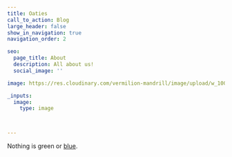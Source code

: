 ```yaml
---
title: Oaties
call_to_action: Blog
large_header: false
show_in_navigation: true
navigation_order: 2

seo:
  page_title: About
  description: All about us!
  social_image: ''

image: https://res.cloudinary.com/vermilion-mandrill/image/upload/w_1000,c_fill,ar_1:1,g_auto,r_max,bo_5px_solid_red,b_rgb:262c35/v1674511017/lily.jpg

_inputs:
  image: 
    type: image



---
```

Nothing is green or [blue](/services/).

